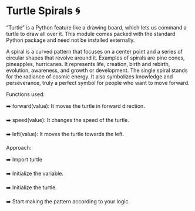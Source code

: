 # Turtle Spirals 🌀


“Turtle” is a Python feature like a drawing board, which lets us command a turtle to draw all over it. This module comes packed with the standard Python package and need not be installed externally.


A spiral is a curved pattern that focuses on a center point and a series of circular shapes that revolve around it. Examples of spirals are pine cones, pineapples, hurricanes. It represents life, creation, birth and rebirth, evolution, awareness, and growth or development. The single spiral stands for the radiance of cosmic energy. It also symbolizes knowledge and perseverance, truly a perfect symbol for people who want to move forward.


Functions used:

➡️ forward(value): It moves the turtle in forward direction.

➡️ speed(value): It changes the speed of the turtle.

➡️ left(value): It moves the turtle towards the left.


Approach:

➡️ Import turtle

➡️ Initialize the variable.

➡️ Initialize the turtle.

➡️ Start making the pattern according to your logic.

